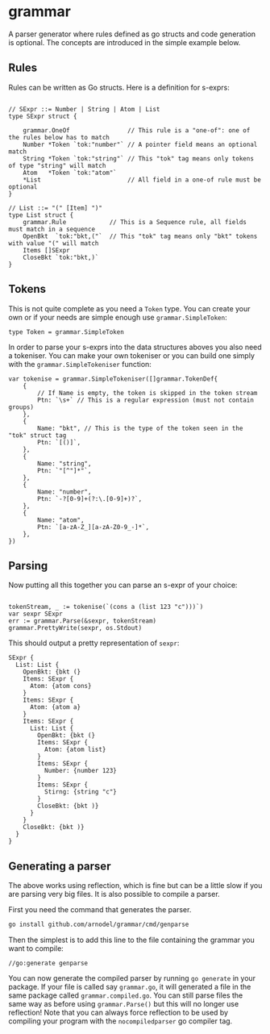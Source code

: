 # grammar

A parser generator where rules defined as go structs and code generation is
optional.  The concepts are introduced in the simple example below.

## Rules

Rules can be written as Go structs.  Here is a definition for s-exprs:

```golang

// SExpr ::= Number | String | Atom | List
type SExpr struct {
    
    grammar.OneOf                // This rule is a "one-of": one of the rules below has to match
    Number *Token `tok:"number"` // A pointer field means an optional match
    String *Token `tok:"string"` // This "tok" tag means only tokens of type "string" will match
    Atom   *Token `tok:"atom"`
    *List                        // All field in a one-of rule must be optional
}

// List ::= "(" [Item] ")"
type List struct {
    grammar.Rule            // This is a Sequence rule, all fields must match in a sequence
    OpenBkt  `tok:"bkt,("`  // This "tok" tag means only "bkt" tokens with value "(" will match
    Items []SExpr
    CloseBkt `tok:"bkt,)`
}
```

## Tokens

This is not quite complete as you need a `Token` type.  You can create your own or if your needs are simple enough use `grammar.SimpleToken`:

```golang
type Token = grammar.SimpleToken
```

In order to parse your s-exprs into the data structures aboves you also need a tokeniser.  You can make your own tokeniser or you can build one simply with the `grammar.SimpleTokeniser` function:

```golang
var tokenise = grammar.SimpleTokeniser([]grammar.TokenDef{
    {
        // If Name is empty, the token is skipped in the token stream
        Ptn: `\s+` // This is a regular expression (must not contain groups)
    },
    {
        Name: "bkt", // This is the type of the token seen in the "tok" struct tag
        Ptn: `[()]`,
    },
    {
        Name: "string",
        Ptn: `"[^"]*"`,
    },
    {
        Name: "number",
        Ptn: `-?[0-9]+(?:\.[0-9]+)?`,
    },
    {
        Name: "atom",
        Ptn: `[a-zA-Z_][a-zA-Z0-9_-]*`,
    },
})
```

## Parsing

Now putting all this together you can parse an s-expr of your choice:

```golang

tokenStream, _ := tokenise(`(cons a (list 123 "c")))`)
var sexpr SExpr
err := grammar.Parse(&sexpr, tokenStream)
grammar.PrettyWrite(sexpr, os.Stdout)
```

This should output a pretty representation of `sexpr`:
```
SExpr {
  List: List {
    OpenBkt: {bkt (}
    Items: SExpr {
      Atom: {atom cons}
    }
    Items: SExpr {
      Atom: {atom a}
    }
    Items: SExpr {
      List: List {
        OpenBkt: {bkt (}
        Items: SExpr {
          Atom: {atom list}
        }
        Items: SExpr {
          Number: {number 123}
        }
        Items: SExpr {
          Stirng: {string "c"}
        }
        CloseBkt: {bkt )}
      }
    }
    CloseBkt: {bkt )}
  }
}
```

## Generating a parser

The above works using reflection, which is fine but can be a little slow if you
are parsing very big files.  It is also possible to compile a parser.

First you need the command that generates the parser.

```sh
go install github.com/arnodel/grammar/cmd/genparse
```

Then the simplest is to add this line to the file containing the grammar you
want to compile:

```golang
//go:generate genparse
```

You can now generate the compiled parser by running `go generate` in your
package.  If your file is called say `grammar.go`, it will generated a file in
the same package called `grammar.compiled.go`.  You can still parse files the
same way as before using `grammar.Parse()` but this will no longer use
reflection!  Note that you can always force reflection to be used by compiling your
program with the `nocompiledparser` go compiler tag.
